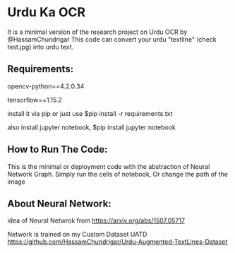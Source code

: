 # Urdu Ka OCR
It is a minimal version of the research project on Urdu OCR by @HassamChundrigar
This code can convert your urdu "textline" (check test.jpg) into urdu text.

## Requirements:
opencv-python==4.2.0.34

tensorflow==1.15.2

install it via pip or just use $pip install -r requirements.txt

also install jupyter notebook, $pip install jupyter notebook

## How to Run The Code:
This is the minimal or deployment code with the abstraction of Neural Network Graph. Simply run the cells of notebook, Or change the path of the image

## About Neural Network:
idea of Neural Netwrok from 
https://arxiv.org/abs/1507.05717

Network is trained on my Custom Dataset UATD https://github.com/HassamChundrigar/Urdu-Augmented-TextLines-Dataset
